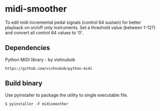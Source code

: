 # midi-smoother

To edit midi incremental pedal signals (control 64 sustain) for better playback on on/off only instruments. Set a threshold value (between 1-127) and convert all control 64 values to '0'.

## Dependencies

Python MIDI library - by vishnubob

    https://github.com/vishnubob/python-midi

## Build binary

Use pyinstaller to package the utility to single executable file.
    
    $ pyinstaller -F midismoother

